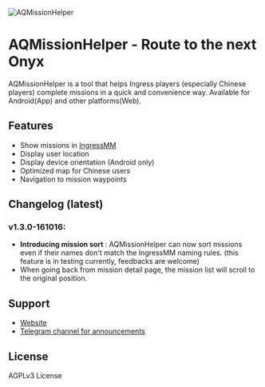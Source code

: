 ![AQMissionHelper](http://imaq.cn/mh/icon.png)

# AQMissionHelper - Route to the next Onyx
AQMissionHelper is a tool that helps Ingress players (especially Chinese players) complete missions in a quick and convenience way.
Available for Android(App) and other platforms(Web).

## Features
- Show missions in [IngressMM](https://ingressmm.com)
- Display user location
- Display device orientation (Android only)
- Optimized map for Chinese users
- Navigation to mission waypoints

## Changelog (latest)
### v1.3.0-161016:
- **Introducing mission sort** : AQMissionHelper can now sort missions even if their names don't match the IngressMM naming rules. (this feature is in testing currently, feedbacks are welcome)
- When going back from mission detail page, the mission list will scroll to the original position.


## Support
- [Website](http://imaq.cn/mh)
- [Telegram channel for announcements](https://telegram.me/AQMissionHelper)

## License
AGPLv3 License